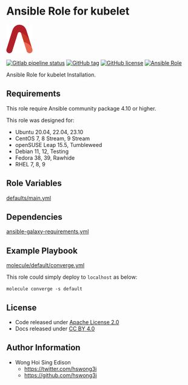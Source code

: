 # Ansible Role for kubelet

<a href="https://alvistack.com" title="AlviStack" target="_blank"><img src="/alvistack.svg" height="75" alt="AlviStack"></a>

[![Gitlab pipeline status](https://img.shields.io/gitlab/pipeline/alvistack/ansible-role-kube_kubelet/master)](https://gitlab.com/alvistack/ansible-role-kube_kubelet/-/pipelines)
[![GitHub tag](https://img.shields.io/github/tag/alvistack/ansible-role-kube_kubelet.svg)](https://github.com/alvistack/ansible-role-kube_kubelet/tags)
[![GitHub license](https://img.shields.io/github/license/alvistack/ansible-role-kube_kubelet.svg)](https://github.com/alvistack/ansible-role-kube_kubelet/blob/master/LICENSE)
[![Ansible Role](https://img.shields.io/badge/galaxy-alvistack.kube_kubelet-blue.svg)](https://galaxy.ansible.com/alvistack/kube_kubelet)

Ansible Role for kubelet Installation.

## Requirements

This role require Ansible community package 4.10 or higher.

This role was designed for:

-   Ubuntu 20.04, 22.04, 23.10
-   CentOS 7, 8 Stream, 9 Stream
-   openSUSE Leap 15.5, Tumbleweed
-   Debian 11, 12, Testing
-   Fedora 38, 39, Rawhide
-   RHEL 7, 8, 9

## Role Variables

[defaults/main.yml](defaults/main.yml)

## Dependencies

[ansible-galaxy-requirements.yml](ansible-galaxy-requirements.yml)

## Example Playbook

[molecule/default/converge.yml](molecule/default/converge.yml)

This role could simply deploy to `localhost` as below:

    molecule converge -s default

## License

-   Code released under [Apache License 2.0](LICENSE)
-   Docs released under [CC BY 4.0](http://creativecommons.org/licenses/by/4.0/)

## Author Information

-   Wong Hoi Sing Edison
    -   <https://twitter.com/hswong3i>
    -   <https://github.com/hswong3i>
